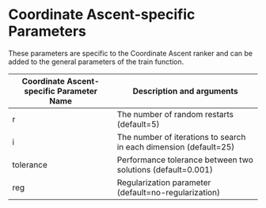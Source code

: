 # Coordinate Ascent-specific Parameters

These parameters are specific to the Coordinate Ascent ranker and can be added to the general parameters of the train function.

| Coordinate Ascent-specific Parameter Name | Description and arguments |
| --- | --- |
| r | The number of random restarts (default=5) |
| i | The number of iterations to search in each dimension (default=25) |
| tolerance  | Performance tolerance between two solutions (default=0.001) |
| reg | Regularization parameter (default=no-regularization) |